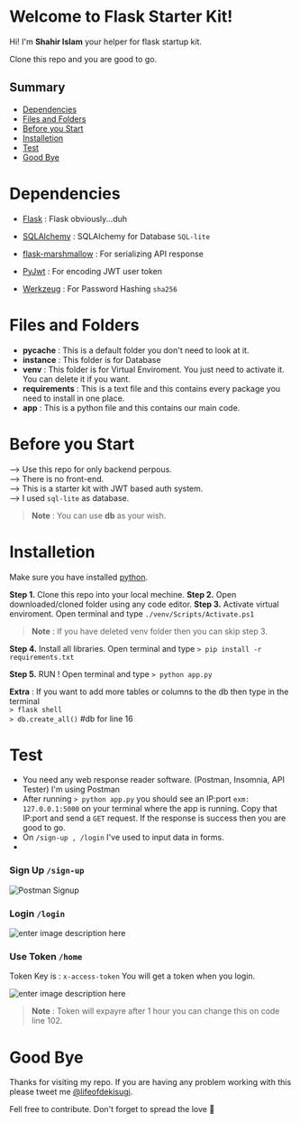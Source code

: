 
# Welcome to Flask Starter Kit!

  

Hi! I'm **Shahir Islam** your helper for flask startup kit.

Clone this repo and you are good to go.  


## Summary

- [Dependencies](#Dependencies)
- [Files and Folders](#Files-and-Folders)
- [Before you Start](#Before-you-Start)
- [Installetion](#Installetion)
- [Test](#Test)
- [Good Bye](#Good-Bye)

  
  

# Dependencies

  

-  [Flask](https://palletsprojects.com/p/flask/) : Flask obviously...duh

-  [SQLAlchemy](https://flask-sqlalchemy.palletsprojects.com/en/3.0.x/) : SQLAlchemy for Database `SQL-lite`

-  [flask-marshmallow](https://flask-marshmallow.readthedocs.io/en/latest/) : For serializing API response

-  [PyJwt](https://github.com/jpadilla/pyjwt/) : For encoding JWT user token
- [Werkzeug](https://werkzeug.palletsprojects.com/en/2.2.x/) : For Password Hashing `sha256`

  

# Files and Folders

  - __pycache__ : This is a default folder you don't need to look at it.
  - **instance** : This folder is for Database
  - **venv** : This folder is for Virtual Enviroment. You just need to activate it. You can delete it if you want.
  - **requirements** : This is a text file and this contains every package you need to install in one place.
  - **app** : This is a python file and this contains our main code. 
  
# Before you Start

--> Use this repo for only backend perpous.  
--> There is no front-end.  
--> This is a starter kit with JWT based auth system.  
--> I used `sql-lite` as database.  
  

> **Note** : You can use **db** as your wish.

  
# Installetion

Make sure you have installed [python](https://www.python.org/downloads/).

**Step 1.** Clone this repo into your local mechine.
**Step 2.** Open downloaded/cloned folder using any code editor.
**Step 3.** Activate virtual enviroment. Open terminal and type `./venv/Scripts/Activate.ps1`
> **Note** : If you have deleted venv folder then you can skip step 3.

**Step 4.** Install all libraries. Open terminal and type `> pip install -r requirements.txt`  

**Step 5.** RUN ! Open terminal and type `> python app.py`

**Extra**  : If you want to add more tables or columns to the db then type in the terminal  
` > flask shell `  
` > db.create_all() `   #db for line 16
 
# Test 

- You need any web response reader software. (Postman, Insomnia, API Tester) I'm using Postman
- After running `> python app.py` you should see an IP:port 
`exm: 127.0.0.1:5000` on your terminal where the app is running. Copy that IP:port and send a `GET` request. If the response is success then you are good to go.
- On `/sign-up , /login` I've used to input data in forms.
- 
### Sign Up `/sign-up`
![Postman Signup](https://res.cloudinary.com/cmb-npi/image/upload/v1672179309/signUp_or3np7.png)

### Login `/login`
![enter image description here](https://res.cloudinary.com/cmb-npi/image/upload/v1672179309/login_jlqyvw.png)

### Use Token  `/home`

Token Key is : `x-access-token`
You will get a token when you login.

![enter image description here](https://res.cloudinary.com/cmb-npi/image/upload/v1672179309/token_rulmp2.png)

> **Note** : Token will expayre after 1 hour you can change this on code line 102. 

# Good Bye

Thanks for visiting my repo. If you are having any problem working with this please tweet me [@lifeofdekisugi](https://twitter.com/lifeofdekisugi).

Fell free to contribute. Don't forget to spread the love 🖤
